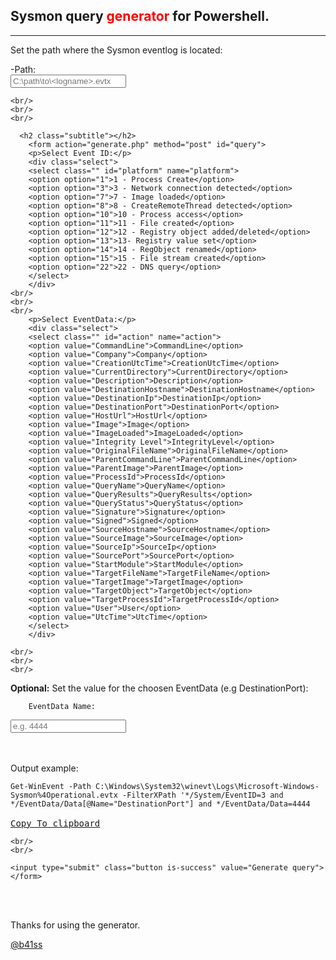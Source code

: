 <html>

<script>
function CopyToClipboard(id)
{
var r = document.createRange();
r.selectNode(document.getElementById(id));
window.getSelection().removeAllRanges();
window.getSelection().addRange(r);
document.execCommand('copy');
window.getSelection().removeAllRanges();
}
</script>	
	
<body>

<section class="hero">
  <div class="hero-body">
    <div class="container">
      <h1 class="title">
        Sysmon query <span style="color: red;">generator</span> for Powershell.
      </h1>
	<hr/>

<p> Set the path where the Sysmon eventlog is located:</p>
-Path:
<div class="field">
  <div class="control">
    <input class="input is-small" type="text" name="host" placeholder="C:\path\to\<logname>.evtx">
  </div>
</div>

	<br/>
	<br/>
	<br/>

      <h2 class="subtitle"></h2>
		<form action="generate.php" method="post" id="query">
		<p>Select Event ID:</p>
		<div class="select">
		<select class="" id="platform" name="platform">
		<option option="1">1 - Process Create</option>
		<option option="3">3 - Network connection detected</option>
		<option option="7">7 - Image loaded</option>
		<option option="8">8 - CreateRemoteThread detected</option>
		<option option="10">10 - Process access</option>	
		<option option="11">11 - File created</option>
		<option option="12">12 - Registry object added/deleted</option>
		<option option="13">13- Registry value set</option>
		<option option="14">14 - RegObject renamed</option>	
		<option option="15">15 - File stream created</option>
		<option option="22">22 - DNS query</option>
		</select>
		</div>
	<br/>
	<br/>
	<br/>
		<p>Select EventData:</p>
		<div class="select">
		<select class="" id="action" name="action">
		<option value="CommandLine">CommandLine</option>
		<option value="Company">Company</option>
		<option value="CreationUtcTime">CreationUtcTime</option>
		<option value="CurrentDirectory">CurrentDirectory</option>
		<option value="Description">Description</option>
		<option value="DestinationHostname">DestinationHostname</option>
		<option value="DestinationIp">DestinationIp</option>
		<option value="DestinationPort">DestinationPort</option>
		<option value="HostUrl">HostUrl</option>
		<option value="Image">Image</option>
		<option value="ImageLoaded">ImageLoaded</option>
		<option value="Integrity Level">IntegrityLevel</option>
		<option value="OriginalFileName">OriginalFileName</option>
		<option value="ParentCommandLine">ParentCommandLine</option>
		<option value="ParentImage">ParentImage</option>
		<option value="ProcessId">ProcessId</option>
		<option value="QueryName">QueryName</option>
		<option value="QueryResults">QueryResults</option>
		<option value="QueryStatus">QueryStatus</option>
		<option value="Signature">Signature</option>
		<option value="Signed">Signed</option>
		<option value="SourceHostname">SourceHostname</option>
		<option value="SourceImage">SourceImage</option>
		<option value="SourceIp">SourceIp</option>
		<option value="SourcePort">SourcePort</option>
		<option value="StartModule">StartModule</option>
		<option value="TargetFileName">TargetFileName</option>
		<option value="TargetImage">TargetImage</option>
		<option value="TargetObject">TargetObject</option>
		<option value="TargetProcessId">TargetProcessId</option>
		<option value="User">User</option>
		<option value="UtcTime">UtcTime</option>
		</select>
		</div>

	<br/>
	<br/>
	<br/>

<p> <b>Optional:</b> Set the value for the choosen EventData (e.g DestinationPort):</p>

		EventData Name:
<div class="field">
  <div class="control">
    <input class="input is-small" type="text" name="port" placeholder="e.g. 4444">
  </div>
</div>

<br/>
<br/>

<p> Output example:</p>
			
<pre>
<code id="copy">Get-WinEvent -Path C:\Windows\System32\winevt\Logs\Microsoft-Windows-Sysmon%4Operational.evtx -FilterXPath '*/System/EventID=3 and */EventData/Data[@Name="DestinationPort"] and */EventData/Data=4444
</code>
<a href="#" onclick="CopyToClipboard('copy');return false;">Copy To clipboard</a>  
</pre>

	<br/>
	<br/>

	<input type="submit" class="button is-success" value="Generate query">
	</form>

<br/>
<br/>

<div class="container has-text-centered">

<p>Thanks for using the generator.</p>

<a href="https://twitter.com/b41ss">@b41ss</a> 
			</div>
    </div>
  </div>
</section>
</body>
</html>
